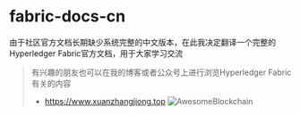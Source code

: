 # fabric-docs-cn

由于社区官方文档长期缺少系统完整的中文版本，在此我决定翻译一个完整的Hyperledger Fabric官方文档，用于大家学习交流


> 有兴趣的朋友也可以在我的博客或者公众号上进行浏览Hyperledger Fabric有关的内容
> - <https://www.xuanzhangjiong.top>
> ![AwesomeBlockchain](http://img.mochain.info/topjohn/blog/about/icon_wechat_subscription.jpg)